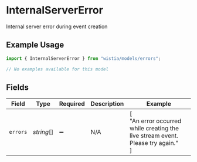 # InternalServerError

Internal server error during event creation

## Example Usage

```typescript
import { InternalServerError } from "wistia/models/errors";

// No examples available for this model
```

## Fields

| Field                                                                           | Type                                                                            | Required                                                                        | Description                                                                     | Example                                                                         |
| ------------------------------------------------------------------------------- | ------------------------------------------------------------------------------- | ------------------------------------------------------------------------------- | ------------------------------------------------------------------------------- | ------------------------------------------------------------------------------- |
| `errors`                                                                        | *string*[]                                                                      | :heavy_minus_sign:                                                              | N/A                                                                             | [<br/>"An error occurred while creating the live stream event. Please try again."<br/>] |